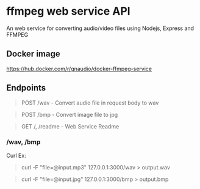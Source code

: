 # ffmpeg web service API

An web service for converting audio/video files using Nodejs, Express and FFMPEG

## Docker image

https://hub.docker.com/r/gnaudio/docker-ffmpeg-service

## Endpoints

> POST /wav - Convert audio file in request body to wav

> POST /bmp - Convert image file to jpg

> GET /, /readme - Web Service Readme

### /wav, /bmp

Curl Ex:

> curl -F "file=@input.mp3" 127.0.0.1:3000/wav  > output.wav

> curl -F "file=@input.jpg" 127.0.0.1:3000/bmp  > output.bmp
